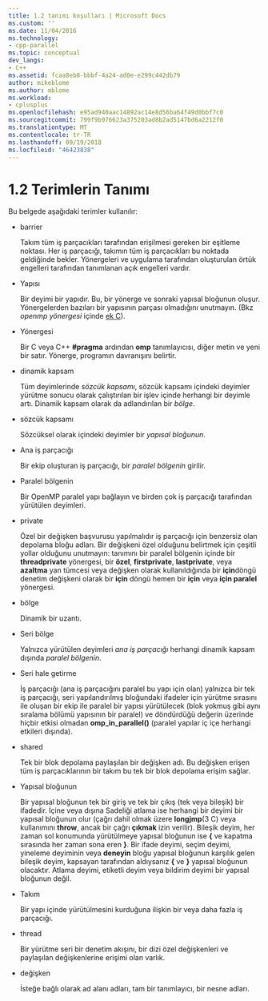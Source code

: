 ```yaml
---
title: 1.2 tanımı koşulları | Microsoft Docs
ms.custom: ''
ms.date: 11/04/2016
ms.technology:
- cpp-parallel
ms.topic: conceptual
dev_langs:
- C++
ms.assetid: fcaa8eb8-bbbf-4a24-ad0e-e299c442db79
author: mikeblome
ms.author: mblome
ms.workload:
- cplusplus
ms.openlocfilehash: e95ad940aac14892ac14e8d56ba64f49d0bbf7c0
ms.sourcegitcommit: 799f9b976623a375203ad8b2ad5147bd6a2212f0
ms.translationtype: MT
ms.contentlocale: tr-TR
ms.lasthandoff: 09/19/2018
ms.locfileid: "46423838"
---
```

# <a name="12-definition-of-terms"></a>1.2 Terimlerin Tanımı

Bu belgede aşağıdaki terimler kullanılır:

- barrier

   Takım tüm iş parçacıkları tarafından erişilmesi gereken bir eşitleme noktası.  Her iş parçacığı, takımın tüm iş parçacıkları bu noktada geldiğinde bekler. Yönergeleri ve uygulama tarafından oluşturulan örtük engelleri tarafından tanımlanan açık engelleri vardır.

- Yapısı

   Bir deyimi bir yapıdır. Bu, bir yönerge ve sonraki yapısal bloğunun oluşur. Yönergelerden bazıları bir yapısının parçası olmadığını unutmayın. (Bkz *openmp yönergesi* içinde [ek C](../../parallel/openmp/c-openmp-c-and-cpp-grammar.md)).

- Yönergesi

   Bir C veya C++ **#pragma** ardından **omp** tanımlayıcısı, diğer metin ve yeni bir satır. Yönerge, programın davranışını belirtir.

- dinamik kapsam

   Tüm deyimlerinde *sözcük kapsamı*, sözcük kapsamı içindeki deyimler yürütme sonucu olarak çalıştırılan bir işlev içinde herhangi bir deyimle artı. Dinamik kapsam olarak da adlandırılan bir *bölge*.

- sözcük kapsamı

   Sözcüksel olarak içindeki deyimler bir *yapısal bloğunun*.

-  Ana iş parçacığı

   Bir ekip oluşturan iş parçacığı, bir *paralel bölgenin* girilir.

- Paralel bölgenin

   Bir OpenMP paralel yapı bağlayın ve birden çok iş parçacığı tarafından yürütülen deyimleri.

- private

   Özel bir değişken başvurusu yapılmalıdır iş parçacığı için benzersiz olan depolama bloğu adları. Bir değişkeni özel olduğunu belirtmek için çeşitli yollar olduğunu unutmayın: tanımını bir paralel bölgenin içinde bir **threadprivate** yönergesi, bir **özel**, **firstprivate**, **lastprivate**, veya **azaltma** yan tümcesi veya değişken olarak kullanıldığında bir **için**döngü denetim değişkeni olarak bir **için** döngü hemen bir **için** veya **için paralel** yönergesi.

- bölge

   Dinamik bir uzantı.

- Seri bölge

   Yalnızca yürütülen deyimleri *ana iş parçacığı* herhangi dinamik kapsam dışında *paralel bölgenin*.

- Seri hale getirme

   İş parçacığı (ana iş parçacığını paralel bu yapı için olan) yalnızca bir tek iş parçacığı, seri yapılandırılmış bloğundaki ifadeler için yürütme sırasını ile oluşan bir ekip ile paralel bir yapısı yürütülecek (blok yokmuş gibi aynı sıralama bölümü yapısının bir paralel) ve döndürdüğü değerin üzerinde hiçbir etkisi olmadan **omp_in_parallel()** (paralel yapılar iç içe herhangi etkileri dışında).

- shared

   Tek bir blok depolama paylaşılan bir değişken adı. Bu değişken erişen tüm iş parçacıklarının bir takım bu tek bir blok depolama erişim sağlar.

- Yapısal bloğunun

   Bir yapısal bloğunun tek bir giriş ve tek bir çıkış (tek veya bileşik) bir ifadedir. İçine veya dışına Sadeliği atlama ise herhangi bir deyimi bir yapısal bloğunun olur (çağrı dahil olmak üzere **longjmp**(3 C) veya kullanımını **throw**, ancak bir çağrı **çıkmak** izin verilir). Bileşik deyim, her zaman sol konumunda yürütülmeye yapısal bloğunun ise **{** ve kapatma sırasında her zaman sona eren **}**. Bir ifade deyimi, seçim deyimi, yineleme deyiminin veya **deneyin** bloğu yapısal bloğunun karşılık gelen bileşik deyim, kapsayan tarafından aldıysanız **{** ve **}** yapısal bloğunun olacaktır. Atlama deyimi, etiketli deyim veya bildirim deyimi bir yapısal bloğunun değil.

-  Takım

   Bir yapı içinde yürütülmesini kurduğuna ilişkin bir veya daha fazla iş parçacığı.

- thread

   Bir yürütme seri bir denetim akışını, bir dizi özel değişkenleri ve paylaşılan değişkenlerine erişimi olan varlık.

- değişken

   İsteğe bağlı olarak ad alanı adları, tam bir tanımlayıcı, bir nesne adları.
